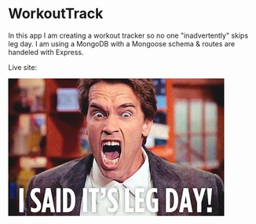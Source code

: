 # WorkoutTrack




In this app I am creating a workout tracker so no one "inadvertently" skips leg day. I am using a MongoDB with a Mongoose schema & routes are handeled with Express.

Live site: 

![Image of WorkoutTrack](https://github.com/miadugas/WorkoutTrack/blob/master/leg%20day.jpeg)

